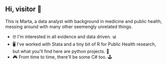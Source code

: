 ## Hi, visitor 👋

This is Marta, a data analyst with background in medicine and public health, messing around with many other seemengly unrelated things.
- 🤓 I'm interested in all evidence and data driven. 📊
- 🖥️ I've worked with Stata and a tiny bit of R for Public Health research, but what you'll find here are python projects. 🐍
- 🎮 From time to time, there'll be some C# too. 🕹️
